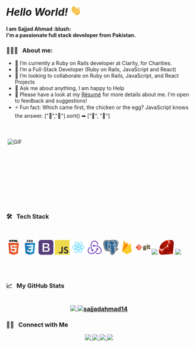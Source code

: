 <h1><i>Hello World!</i> <img src="https://raw.githubusercontent.com/ABSphreak/ABSphreak/master/gifs/Hi.gif" width="30px"></h1>

<h4>
  I am Sajjad Ahmad :blush: <br>
  I'm a passionate full stack developer from Pakistan.
</h4>

<h3> 👨🏻‍💻 &nbsp; About me:</h3> 

- 🔭 I’m currently a Ruby on Rails developer at Clarity, for Charities.
- 🌱 I’m a Full-Stack Developer (Ruby on Rails, JavaScript and React)
- 👯 I’m looking to collaborate on Ruby on Rails, JavaScript, and React Projects
- 💬 Ask me about anything, I am happy to Help
- 📄 Please have a look at my [Résumé](https://docs.google.com/document/d/1fjjT02ogybtiZxM1tVC71geg7u8QqwC0eAcuynhUgrM/edit?usp=sharing) for more details about me. I'm open to feedback and suggestions!
- ⚡ Fun fact: Which came first, the chicken or the egg? JavaScript knows the answer. ["🥚","🐔"].sort() &#10145;  ["🐔", "🥚"]

<br>

<div>

<img align="right" alt="GIF" src="https://media.giphy.com/media/26tn33aiTi1jkl6H6/giphy.gif?raw=true" width="500" height="200" />

### 🛠 &nbsp; Tech Stack  
<br>

<code><img height="40" src="https://raw.githubusercontent.com/github/explore/80688e429a7d4ef2fca1e82350fe8e3517d3494d/topics/html/html.png"></code>
<code><img height="40" src="https://raw.githubusercontent.com/github/explore/80688e429a7d4ef2fca1e82350fe8e3517d3494d/topics/css/css.png"></code>
<code><img height="40" src="https://raw.githubusercontent.com/github/explore/80688e429a7d4ef2fca1e82350fe8e3517d3494d/topics/bootstrap/bootstrap.png"></code>
<code><img height="40" src="https://raw.githubusercontent.com/github/explore/80688e429a7d4ef2fca1e82350fe8e3517d3494d/topics/javascript/javascript.png"></code>
<code><img height="40" src="https://raw.githubusercontent.com/github/explore/80688e429a7d4ef2fca1e82350fe8e3517d3494d/topics/react/react.png"></code>
<code><img height="40" src="https://raw.githubusercontent.com/github/explore/80688e429a7d4ef2fca1e82350fe8e3517d3494d/topics/redux/redux.png"></code>
<code><img height="40" src="https://raw.githubusercontent.com/github/explore/80688e429a7d4ef2fca1e82350fe8e3517d3494d/topics/postgresql/postgresql.png"></code>
<code><img height="40" src="https://raw.githubusercontent.com/github/explore/80688e429a7d4ef2fca1e82350fe8e3517d3494d/topics/firebase/firebase.png"></code>
<code><img height="40" src="https://raw.githubusercontent.com/github/explore/80688e429a7d4ef2fca1e82350fe8e3517d3494d/topics/git/git.png"></code>
<code><img height="40" src="https://user-images.githubusercontent.com/674621/71187801-14e60a80-2280-11ea-94c9-e56576f76baf.png"></code>
<code><img height="40" src="https://raw.githubusercontent.com/github/explore/80688e429a7d4ef2fca1e82350fe8e3517d3494d/topics/ruby/ruby.png"></code>
<code><img height="40" src="https://upload.wikimedia.org/wikipedia/commons/thumb/6/62/Ruby_On_Rails_Logo.svg/1200px-Ruby_On_Rails_Logo.svg.png"></code>

<div/>

<br>
<br>

<h3>
  <summary>
    📈  &nbsp; My GitHub Stats
  </summary> 
  
  <br>

  <p align="center">
   <a href="https://github.com/SajjadAhmad14">
    <img height="180em" src="https://github-readme-stats-eight-theta.vercel.app/api?username=SajjadAhmad14&show_icons=true&theme=midnight-purple&include_all_commits=true&count_private=true"/>
    <img height="180em" src="https://github-readme-stats.vercel.app/api/top-langs/?username=SajjadAhmad14&show_icons=true&theme=midnight-purple&layout=compact" alt="sajjadahmad14" />
  </a>
</p>
</h3>

### 🤝🏻  &nbsp; Connect with Me <br>

<p align="center">
  <a href="https://www.linkedin.com/in/sajjadahmad14/">
    <img height='20' src="https://img.shields.io/badge/LinkedIn-sajjadahmad14-blue?logo=Linkedin&logoColor=blue&labelColor=black">
  </a>

  <a href="https://github.com/SajjadAhmad14">
    <img height='20' src="https://img.shields.io/badge/Github-sajjadAhmad14-red?logo=Github&logoColor=red&labelColor=black">
  </a>

  <a href="https://twitter.com/Sajjad_Ahmad14">
    <img height='20' src="https://img.shields.io/badge/Twitter-Sajjad_Ahmad14-blue?logo=Twitter&logoColor=blue&labelColor=black">
  </a>

  <a href="mailto:jogimar14@ggmail.com">
    <img height='20' src="https://img.shields.io/badge/Gmail-jogimar14@ggmail.com-red?logo=Gmail&logoColor=Red&labelColor=black">
  </a>
</p>
